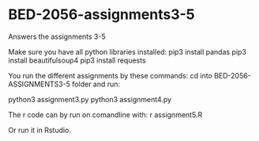 # BED-2056-assignments3-5
Answers the assignments 3-5 

Make sure you have all python libraries installed:
pip3 install pandas
pip3 install beautifulsoup4
pip3 install requests

You run the different assignments by these commands:
cd into BED-2056-ASSIGNMENTS3-5 folder and run:

python3 assignment3.py
python3 assignment4.py

The r code can by run on comandline with:
r assignment5.R

Or run it in Rstudio.

